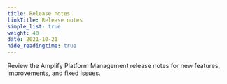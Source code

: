 ```yaml
---
title: Release notes
linkTitle: Release notes
simple_list: true
weight: 40
date: 2021-10-21
hide_readingtime: true
---
```

Review the Amplify Platform Management release notes for new features, improvements, and fixed issues.